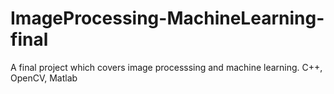 # ImageProcessing-MachineLearning-final
A final project which covers image processsing and machine learning. C++, OpenCV, Matlab

